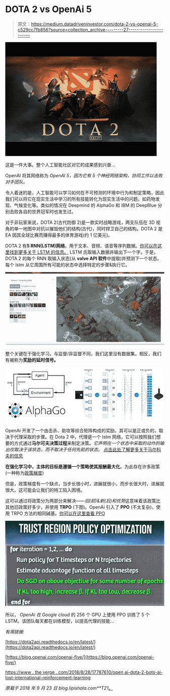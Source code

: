 # DOTA 2 vs OpenAi 5

> 原文：<https://medium.datadriveninvestor.com/dota-2-vs-openai-5-c529cc7fb856?source=collection_archive---------27----------------------->

![](img/f37da722a54b65a6db494430456eac48.png)

这是一件大事。整个人工智能社区对它的成果感到兴奋…

OpenAI 将其网络称为 *OpenAI 5，因为它有 5 个神经网络架构，协同工作以击败对手团队。*

令人着迷的是，人工智能可以学习如何在不可预测的环境中行为和制定策略，因此我们可以将它在现实生活中学习的所有技能转化为现实生活中的问题，如药物发现、气候变化等。类似的情况在 Deepmind 的 AlphaGo 和 IBM 的 DeepBlue 分别击败各自的世界冠军时也发生过。

对于非玩家来说，DOTA 2(古代防御 2)是一款实时战略游戏，两支队伍在 3D 视角的单一地图中对抗以摧毁他们的结构(古代)，同时捍卫自己的结构。DOTA 2 是 EA 因其全球比赛而赚得最多的体育游戏(约 1 亿美元)。

DOTA 2 有**5 RNN(LSTM)网络**，用于文本、音频、语音等序列数据。[你可以在这里找到更多关于 LSTM 的信息。](https://www.youtube.com/watch?v=cdLUzrjnlr4) LSTM 氏取输入数据并输出下一个字。于是，DOTA 2 的每个 RNN 取输入状态(从 **valve API 软件**中提取)并预测下一个状态。每个 lstm 从它周围所有可能的状态中选择特定的步骤&执行它。

![](img/9307b1f591c437c8c66f8353db0f26bd.png)

整个关键在于强化学习。与监督/非监督不同，我们这里没有数据集。相反，我们有被称为**奖励的延时信号。**

![](img/7d0f9197632f9c49d23e63ff8a5ca6a5.png)

OpenAi 开发了一个由击杀、助攻等综合矩阵构成的奖励。其可以是正或负的，取决于代理采取的步骤。在 Dota 2 中，代理是一个 lstm 网络，它可以按照我们想要的方式通过**马尔可夫决策过程**来制定决策。*它声明在一个状态中采取的动作的输出仅取决于该状态，而不取决于任何先前的状态。* [点击此处了解更多关于马尔科夫的信息](https://www.theschool.ai/courses/move-37-course/lessons/markovdecisionprocesses/)

**在强化学习中，主体的目标是遵循一个策略使其报酬最大化**。为此存在许多政策(一种称为[政策梯度](https://medium.freecodecamp.org/an-introduction-to-policy-gradients-with-cartpole-and-doom-495b5ef2207f))

但是，政策梯度有一个缺点，当步长很小时，进展就很小，而步长很大时，进展就很大。这可能会让我们的特工陷入困境。

这可以通过将政策分为两部分来解决——*旧(前)&新(后)和优势*这意味着该政策比其他旧政策好多少，并使用 **TRPO** (下图)。OpenAi 引入了 **PPO** (不太复杂)，使用 TRPO 方法的相同碱基。[你可以在这里查看 PPO](https://blog.openai.com/openai-baselines-ppo/)

![](img/604cdd2cac9d631faf5213d278968237.png)

所以， *OpenAi 在 Google cloud* 的 256 个 GPU 上使用 PPO 训练了 5 个 LSTM。该团队每天都在训练模型，以提高代理的技能…

*有用链接*:

[https://dota2api.readthedocs.io/en/latest/](https://dota2api.readthedocs.io/en/latest/)

[https://blog.openai.com/openai-five/](https://blog.openai.com/openai-five/)

[https://www . the verge . com/2018/8/28/17787610/open ai-dota-2-bots-ai-lost-international-reinforcement-learning](https://www.theverge.com/2018/8/28/17787610/openai-dota-2-bots-ai-lost-international-reinforcement-learning)

*原载于 2018 年 9 月 23 日 blog.lipishala.com**T21*[。](https://blog.lipishala.com/2018/09/23/dota-2-vs-openai-5-explained/)